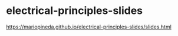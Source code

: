 # electrical-principles-slides

https://mariopineda.github.io/electrical-principles-slides/slides.html
